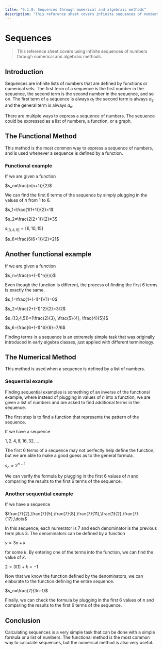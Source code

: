 ```yaml
---
title: "9.1.0: Sequences through numerical and algebraic methods"
description: "This reference sheet covers infinite sequences of numbers through numerical and algebraic methods"
---
```


# Sequences

> This reference sheet covers using infinite sequences of numbers through numerical and algebraic methods.

## Introduction

Sequences are infinite lists of numbers that are defined by functions or numerical sets. The first term of a sequence is the first number in the sequence, the second term is the second number in the sequence, and so on. The first term of a sequence is always $a_1$ the second term is always $a_2$ and the general term is always $a_n$.

There are multiple ways to express a sequence of numbers. The sequence could be expressed as a list of numbers, a function, or a graph.

## The Functional Method

This method is the most common way to express a sequence of numbers, and is used whenever a sequence is defined by a function.

### Functional example

If we are given a function

$s_n=\frac{n(n+1)}{2}$

We can find the first 6 terms of the sequence by simply plugging in the values of $n$ from 1 to 6.

$s_1=\frac{1(1+1)}{2}=1$

$s_2=\frac{2(2+1)}{2}=3$

$s_{[3,4,5]}=[6, 10, 15]$

$s_6=\frac{6(6+1)}{2}=21$

## Another functional example

If we are given a function

$s_n=\frac{n+(-1)^n}{n}$

Even though the function is different, the process of finding the first 6 terms is exactly the same.

$s_1=\frac{1+(-1)^1}{1}=0$

$s_2=\frac{2+(-1)^2}{2}=3/2$

$s_{[3,4,5]}=[\frac{2}{3}, \frac{5}{4}, \frac{4}{5}]$

$s_6=\frac{6+(-1)^6}{6}=7/6$

Finding terms in a sequence is an extremely simple task that was originally introduced in early algebra classes, just applied with different terminology.

## The Numerical Method

This method is used when a sequence is defined by a list of numbers.

### Sequential example

Finding sequential examples is something of an inverse of the functional example, where instead of plugging in values of $n$ into a function, we are given a list of numbers and are asked to find additional terms in the sequence.

The first step is to find a function that represents the pattern of the sequence.

If we have a sequence

$1,2,4,8,16,32,\dots$

The first 6 terms of a sequence may not perfectly help define the function, but we are able to make a good guess as to the general formula.

$s_n=2^{n-1}$

We can verify the formula by plugging in the first 6 values of $n$ and comparing the results to the first 6 terms of the sequence.

### Another sequential example

If we have a sequence

$\frac{7}{2},\frac{7}{5},\frac{7}{8},\frac{7}{11},\frac{1}{2},\frac{7}{17},\dots$

In this sequence, each numerator is 7 and each denominator is the previous term plus 3. The denominators can be defined by a function

$y=3n+k$

for some $k$. By entering one of the terms into the function, we can find the value of $k$.

$2=3(1)+k=-1$

Now that we know the function defined by the denominators, we can elaborate to the function defining the entire sequence.

$s_n=\frac{7}{3n-1}$

Finally, we can check the formula by plugging in the first 6 values of $n$ and comparing the results to the first 6 terms of the sequence.

## Conclusion

Calculating sequences is a very simple task that can be done with a simple formula or a list of numbers. The functional method is the most common way to calculate sequences, but the numerical method is also very useful.
